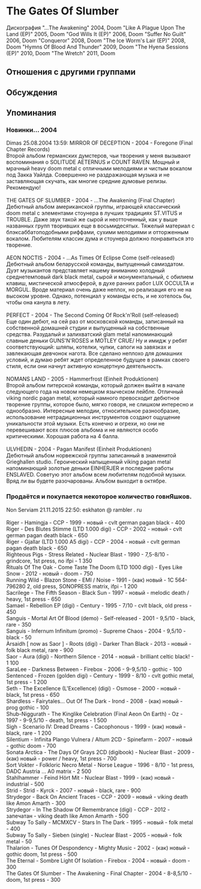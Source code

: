 # The Gates Of Slumber

Дискография
"...The Awakening" 2004, Doom
"Like A Plague Upon The Land (EP)" 2005, Doom
"God Wills It (EP)" 2006, Doom
"Suffer No Guilt" 2006, Doom
"Conqueror" 2008, Doom
"The Ice Worm's Lair (EP)" 2008, Doom
"Hymns Of Blood And Thunder" 2009, Doom
"The Hyena Sessions (EP)" 2010, Doom
"The Wretch" 2011, Doom

## Отношения с другими группами


## Обсуждения


## Упоминания

### Новинки... 2004

Dimas 25.08.2004 13:59:
MIRROR OF DECEPTION - 2004 - Foregone (Final Chapter Records)<BR>Второй альбом германских думстеров, чьи творения у меня вызывают воспоминания о SOLITUDE AETERNUS и COUNT RAVEN. Мощный и мрачный heavy doom metal с отличными мелодиями и чистым вокалом под Закка Уайлда. Совершенно не раздражающая музыка и не заставляющая скучать, как многие средние думовые релизы. Рекомендую!<BR><BR>THE GATES OF SLUMBER - 2004 - ...The Awakening (Final Chapter)<BR>Дебютный альбом американской группы, играющей классический doom metal с элементами стоунера в лучших традициях ST.VITUS и TROUBLE. Даже звук такой же сырой и неотточенный, как у выше названных групп творивших еще в восьмидесятых. Тяжелый материал с блэксаббатоподобными риффами, сухими мелодиями и отторженным вокалом. Любителям классик дума и стоунера должно понравиться это творение.<BR><BR>AEON NOCTIS - 2004 - ...As Times Of Eclipse Come (self-released)<BR>Дебютный альбом беларусской команды, выпущенный самиздатом. Дуэт музыкантов представляет нашему вниманию холодный среднетемповый dark black metal, сырой и монументальный, с обилием клавиш, мистической атмосферой, в духе ранних работ LUX OCCULTA и MORGUL. Вроде материал очень даже неплох, но реализация его не на высоком уровне. Однако, потенциал у команды есть, и не хотелось бы, чтобы она канула в лету.<BR><BR>PERFECT - 2004 - The Second Coming Of Rock'n'Roll (self-released)<BR>Еще один дебют, на сей раз от московской команды, записанный на собственной домашней студии и выпущенный на собственные средства. Разудалый и залихватский glam metal напоминающий славные деньки GUNS'N'ROSES и MOTLEY CRUE/ Ну и имидж у ребят соответствующий: шляпы, котелки, чулки, сапоги на завязках и завлекающая девчонок нагота. Все сделано неплохо для домашних условий, и думаю ребят ждет определенное будущее в рамках своего стиля, если они начнут активную концертную деятельность.<BR><BR>NOMANS LAND - 2005 - Hammerfrost (Einheit Produktionen)<BR>Второй альбом питерской команды, который должен выйти в начале следующего года на новом немецком языческом лейбле. Отличный viking nordic pagan metal, который намного превосходит дебютное творение группы, которое было, мягко говоря, не слишком интересно и однообразно. Интересные мелодии, относительное разнообразие, использование нетрадиционных инструментов создают ощущение уникальности этой музыки. Есть конечно и огрехи, но они не перевешивают всех плюсов альбома и не являются особо критическими. Хорошая работа на 4 балла. <BR><BR>ULVHEDIN - 2004 - Pagan Manifest (Einheit Produktionen)<BR>Дебютный альбом норвежской группы записанный в знаменитой Grieghallen studio. Героический напыщенный viking pagan metal напоминающий золотые деньки EINHERJER и последние работы ENSLAVED. Советую этот альбом всем любителям подобной музыки. Вряд ли вы будете разочарованы. Альбом выходит в октябре.

### Продаётся и покупается некоторое количество говнЯшков.

Non Serviam 21.11.2015 22:50:
eskhaton @ rambler . ru<BR><BR>Riger	 - 	Hamingja	 - 	CCP	 - 	1999	 - 	новый	 - 	cvlt german pagan black	 - 	400<BR>Riger	 - 	Des Blutes Stimme (LTD 1.000 digi)	 - 	CCP	 - 	2002	 - 	новый	 - 	cvlt german pagan death black	 - 	650<BR>Riger	 - 	Gjallar (LTD 1.000 A5 digi)	 - 	CCP	 - 	2004	 - 	новый	 - 	cvlt german pagan death black	 - 	650<BR>Righteous Pigs	 - 	Stress Related	 - 	Nuclear Blast	 - 	1990	 - 	7,5-8/10	 - 	grindcore, 1st press, no ifpi	 - 	1 350<BR>Rituals Of The Oak	 - 	Come Taste The Doom (LTD 1000 digi)	 - 	Eyes Like Snow	 - 	2012	 - 	новый	 - 	doom	 - 	750<BR>Running Wild	 - 	Blazon Stone	 - 	EMI / Noise	 - 	1991	 - 	(как) новый	 - 	1C 564-796280 2, old press, SONOPRESS matrix, ifpi	 - 	1 200<BR>Sacrilege	 - 	The Fifth Season	 - 	Black Sun	 - 	1997	 - 	новый	 - 	melodic death / heavy, 1st press	 - 	650<BR>Samael	 - 	Rebellion EP (digi)	 - 	Century	 - 	1995	 - 	7/10	 - 	cvlt black, old press	 - 	450<BR>Sanguis	 - 	Mortal Art Of Blood (demo)	 - 	Self-released	 - 	2001	 - 	9,5/10	 - 	black, rare	 - 	350<BR>Sanguis	 - 	Infernum Infinitum (promo)	 - 	Supreme Chaos	 - 	2004	 - 	9,5/10	 - 	black	 - 	50<BR>&#192;rsaidh [ now as Saor ]	 - 	Roots (digi)	 - 	Darker Than Black	 - 	2013	 - 	новый	 - 	folk black metal, rare	 - 	900<BR>Saor	 - 	Aura (digi)	 - 	Northern Silence	 - 	2014	 - 	новый	 - 	brilliant celtic black!	 - 	1 100<BR>SaraLee	 - 	Darkness Between	 - 	Firebox	 - 	2006	 - 	9-9,5/10	 - 	gothic	 - 	100<BR>Sentenced	 - 	Frozen (golden digi)	 - 	Century	 - 	1999	 - 	8/10	 - 	cvlt gothic metal, 1st press	 - 	1 200<BR>Seth	 - 	The Excellence (L'Excellence) (digi)	 - 	Osmose	 - 	2000	 - 	новый	 - 	black, 1st press	 - 	650<BR>Shardless	 - 	Fairytales... Out Of The Dark	 - 	Irond	 - 	2008	 - 	(как) новый	 - 	prog gothic	 - 	100<BR>Shub-Niggurath	 - 	The Kinglike Celebration (Final Aeon On Earth)	 - 	Oz	 - 	1997	 - 	9-9,5/10	 - 	death, 1st press	 - 	1 500<BR>Sigh	 - 	Scenario IV: Dread Dreams	 - 	Cacophonous	 - 	1999	 - 	(как) новый	 - 	black, rare	 - 	1 200<BR>Silentium	 - 	Infinita Plango Vulnera / Altum 2CD	 - 	Spinefarm	 - 	2007	 - 	новый	 - 	gothic doom	 - 	700<BR>Sonata Arctica	 - 	The Days Of Grays 2CD (digibook)	 - 	Nuclear Blast	 - 	2009	 - 	(как) новый	 - 	power / heavy, 1st press	 - 	700<BR>Sort Vokter	 - 	Folkloric Necro Metal	 - 	Norse League	 - 	1996	 - 	8/10	 - 	1st press, DADC Austria ... A0 matrix	 - 	2 500<BR>Stahlhammer	 - 	Feind H&#246;rt Mit	 - 	Nuclear Blast	 - 	1999	 - 	(как) новый	 - 	industrial	 - 	500<BR>Strid	 - 	Strid	 - 	Kyrck	 - 	2007	 - 	новый	 - 	black, rare	 - 	900<BR>Strydegor	 - 	Back On Ancient Traces	 - 	CCP	 - 	2009	 - 	новый	 - 	viking death like Amon Amarth	 - 	300<BR>Strydegor	 - 	In The Shadow Of Remembrance (digi)	 - 	CCP	 - 	2012	 - 	запечатан	 - 	viking death like Amon Amarth	 - 	500<BR>Subway To Sally	 - 	MCMXCV	 - 	Stars In The Dark	 - 	1995	 - 	новый	 - 	folk metal	 - 	400<BR>Subway To Sally	 - 	Sieben (single)	 - 	Nuclear Blast	 - 	2005	 - 	новый	 - 	folk metal	 - 	50<BR>Thalarion	 - 	Tunes Of Despondency	 - 	Mighty Music	 - 	2002	 - 	(как) новый	 - 	gothic doom, 1st press	 - 	500<BR>The Eternal	 - 	Sombre Light Of Isolation	 - 	Firebox	 - 	2004	 - 	новый	 - 	doom	 - 	300<BR>The Gates Of Slumber	 - 	The Аwakening	 - 	Final Chapter	 - 	2004	 - 	8-8,5/10	 - 	doom, 1st press	 - 	300<BR>

